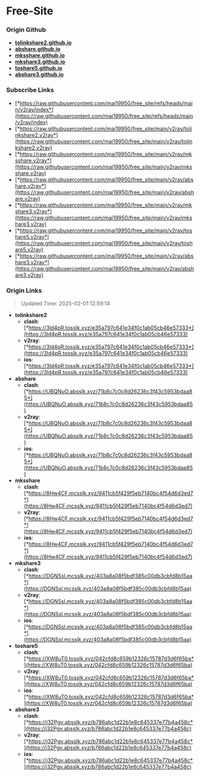 # Free-Site

### Origin Github

- [**tolinkshare2.github.io**](https://github.com/tolinkshare2/tolinkshare2.github.io)
- [**abshare.github.io**](https://github.com/abshare/abshare.github.io)
- [**mksshare.github.io**](https://github.com/mksshare/mksshare.github.io)
- [**mkshare3.github.io**](https://github.com/mkshare3/mkshare3.github.io)
- [**toshare5.github.io**](https://github.com/toshare5/toshare5.github.io)
- [**abshare3.github.io**](https://github.com/abshare3/abshare3.github.io)

### Subscribe Links

- [*https://raw.githubusercontent.com/mai19950/free_site/refs/heads/main/v2ray/index*](https://raw.githubusercontent.com/mai19950/free_site/refs/heads/main/v2ray/index)
- [*https://raw.githubusercontent.com/mai19950/free_site/main/v2ray/tolinkshare2.v2ray*](https://raw.githubusercontent.com/mai19950/free_site/main/v2ray/tolinkshare2.v2ray)
- [*https://raw.githubusercontent.com/mai19950/free_site/main/v2ray/mksshare.v2ray*](https://raw.githubusercontent.com/mai19950/free_site/main/v2ray/mksshare.v2ray)
- [*https://raw.githubusercontent.com/mai19950/free_site/main/v2ray/abshare.v2ray*](https://raw.githubusercontent.com/mai19950/free_site/main/v2ray/abshare.v2ray)
- [*https://raw.githubusercontent.com/mai19950/free_site/main/v2ray/mkshare3.v2ray*](https://raw.githubusercontent.com/mai19950/free_site/main/v2ray/mkshare3.v2ray)
- [*https://raw.githubusercontent.com/mai19950/free_site/main/v2ray/toshare5.v2ray*](https://raw.githubusercontent.com/mai19950/free_site/main/v2ray/toshare5.v2ray)
- [*https://raw.githubusercontent.com/mai19950/free_site/main/v2ray/abshare3.v2ray*](https://raw.githubusercontent.com/mai19950/free_site/main/v2ray/abshare3.v2ray)

### Origin Links

> Updated Time: 2025-02-01 12:59:14

- **tolinkshare2**
  - **clash**: [*https://3ld4pR.tosslk.xyz/e35a797c641e34f0c1ab05cb46e57333*](https://3ld4pR.tosslk.xyz/e35a797c641e34f0c1ab05cb46e57333)
  - **v2ray**: [*https://3ld4pR.tosslk.xyz/e35a797c641e34f0c1ab05cb46e57333*](https://3ld4pR.tosslk.xyz/e35a797c641e34f0c1ab05cb46e57333)
  - **ios**: [*https://3ld4pR.tosslk.xyz/e35a797c641e34f0c1ab05cb46e57333*](https://3ld4pR.tosslk.xyz/e35a797c641e34f0c1ab05cb46e57333)
- **abshare**
  - **clash**: [*https://UBQNuO.absslk.xyz/71b8c7c0c8d26236c3f43c5953bdaa85*](https://UBQNuO.absslk.xyz/71b8c7c0c8d26236c3f43c5953bdaa85)
  - **v2ray**: [*https://UBQNuO.absslk.xyz/71b8c7c0c8d26236c3f43c5953bdaa85*](https://UBQNuO.absslk.xyz/71b8c7c0c8d26236c3f43c5953bdaa85)
  - **ios**: [*https://UBQNuO.absslk.xyz/71b8c7c0c8d26236c3f43c5953bdaa85*](https://UBQNuO.absslk.xyz/71b8c7c0c8d26236c3f43c5953bdaa85)
- **mksshare**
  - **clash**: [*https://8Hw4CF.mcsslk.xyz/9411cb5f429f5eb7140bc4f54d6d3ed7*](https://8Hw4CF.mcsslk.xyz/9411cb5f429f5eb7140bc4f54d6d3ed7)
  - **v2ray**: [*https://8Hw4CF.mcsslk.xyz/9411cb5f429f5eb7140bc4f54d6d3ed7*](https://8Hw4CF.mcsslk.xyz/9411cb5f429f5eb7140bc4f54d6d3ed7)
  - **ios**: [*https://8Hw4CF.mcsslk.xyz/9411cb5f429f5eb7140bc4f54d6d3ed7*](https://8Hw4CF.mcsslk.xyz/9411cb5f429f5eb7140bc4f54d6d3ed7)
- **mkshare3**
  - **clash**: [*https://DGNSsl.mcsslk.xyz/403a8a08f5bdf385c00db3cbfd8b15aa*](https://DGNSsl.mcsslk.xyz/403a8a08f5bdf385c00db3cbfd8b15aa)
  - **v2ray**: [*https://DGNSsl.mcsslk.xyz/403a8a08f5bdf385c00db3cbfd8b15aa*](https://DGNSsl.mcsslk.xyz/403a8a08f5bdf385c00db3cbfd8b15aa)
  - **ios**: [*https://DGNSsl.mcsslk.xyz/403a8a08f5bdf385c00db3cbfd8b15aa*](https://DGNSsl.mcsslk.xyz/403a8a08f5bdf385c00db3cbfd8b15aa)
- **toshare5**
  - **clash**: [*https://XW8uT0.tosslk.xyz/042cfd8c659b12326c15787d3d6f65ba*](https://XW8uT0.tosslk.xyz/042cfd8c659b12326c15787d3d6f65ba)
  - **v2ray**: [*https://XW8uT0.tosslk.xyz/042cfd8c659b12326c15787d3d6f65ba*](https://XW8uT0.tosslk.xyz/042cfd8c659b12326c15787d3d6f65ba)
  - **ios**: [*https://XW8uT0.tosslk.xyz/042cfd8c659b12326c15787d3d6f65ba*](https://XW8uT0.tosslk.xyz/042cfd8c659b12326c15787d3d6f65ba)
- **abshare3**
  - **clash**: [*https://j32Pgv.absslk.xyz/b786abc1d22b1e8c645337e77b4a458c*](https://j32Pgv.absslk.xyz/b786abc1d22b1e8c645337e77b4a458c)
  - **v2ray**: [*https://j32Pgv.absslk.xyz/b786abc1d22b1e8c645337e77b4a458c*](https://j32Pgv.absslk.xyz/b786abc1d22b1e8c645337e77b4a458c)
  - **ios**: [*https://j32Pgv.absslk.xyz/b786abc1d22b1e8c645337e77b4a458c*](https://j32Pgv.absslk.xyz/b786abc1d22b1e8c645337e77b4a458c)
